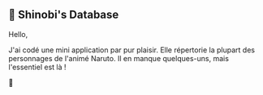 ## 🥷 Shinobi's Database

Hello,

J'ai codé une mini application par pur plaisir. Elle répertorie la plupart des personnages de l'animé Naruto.
Il en manque quelques-uns, mais l'essentiel est là !

🍥
